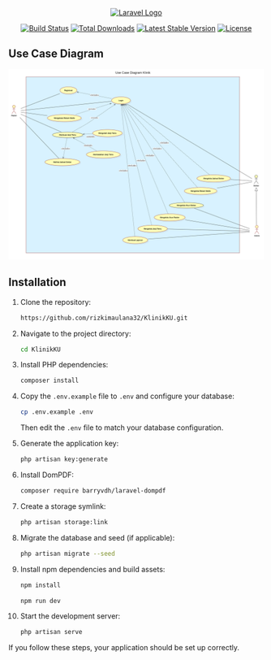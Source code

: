 <p align="center"><a href="https://laravel.com" target="_blank"><img src="https://raw.githubusercontent.com/laravel/art/master/logo-lockup/5%20SVG/2%20CMYK/1%20Full%20Color/laravel-logolockup-cmyk-red.svg" width="400" alt="Laravel Logo"></a></p>

<p align="center">
<a href="https://github.com/laravel/framework/actions"><img src="https://github.com/laravel/framework/workflows/tests/badge.svg" alt="Build Status"></a>
<a href="https://packagist.org/packages/laravel/framework"><img src="https://img.shields.io/packagist/dt/laravel/framework" alt="Total Downloads"></a>
<a href="https://packagist.org/packages/laravel/framework"><img src="https://img.shields.io/packagist/v/laravel/framework" alt="Latest Stable Version"></a>
<a href="https://packagist.org/packages/laravel/framework"><img src="https://img.shields.io/packagist/l/laravel/framework" alt="License"></a>
</p>

## Use Case Diagram

![alt text](UsecaseDiagram.png)

## Installation

1. Clone the repository:

    ```bash
    https://github.com/rizkimaulana32/KlinikKU.git
    ```

2. Navigate to the project directory:

    ```bash
    cd KlinikKU
    ```

3. Install PHP dependencies:

    ```bash
    composer install
    ```

4. Copy the `.env.example` file to `.env` and configure your database:

    ```bash
    cp .env.example .env
    ```

    Then edit the `.env` file to match your database configuration.

5. Generate the application key:

    ```bash
    php artisan key:generate
    ```

6. Install DomPDF:

    ```bash
    composer require barryvdh/laravel-dompdf
    ```

7. Create a storage symlink:

    ```bash
    php artisan storage:link
    ```

8. Migrate the database and seed (if applicable):

    ```bash
    php artisan migrate --seed
    ```

9. Install npm dependencies and build assets:

    ```bash
    npm install
    ```

    ```bash
    npm run dev
    ```

10. Start the development server:

    ```bash
    php artisan serve
    ```

If you follow these steps, your application should be set up correctly.
